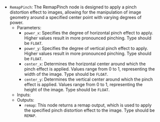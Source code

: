 - `RemapPinch`: The RemapPinch node is designed to apply a pinch distortion effect to images, allowing for the manipulation of image geometry around a specified center point with varying degrees of power.
    - Parameters:
        - `power_x`: Specifies the degree of horizontal pinch effect to apply. Higher values result in more pronounced pinching. Type should be `FLOAT`.
        - `power_y`: Specifies the degree of vertical pinch effect to apply. Higher values result in more pronounced pinching. Type should be `FLOAT`.
        - `center_x`: Determines the horizontal center around which the pinch effect is applied. Values range from 0 to 1, representing the width of the image. Type should be `FLOAT`.
        - `center_y`: Determines the vertical center around which the pinch effect is applied. Values range from 0 to 1, representing the height of the image. Type should be `FLOAT`.
    - Inputs:
    - Outputs:
        - `remap`: This node returns a remap output, which is used to apply the specified pinch distortion effect to the image. Type should be `REMAP`.
